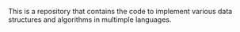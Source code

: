 This is a repository that contains the code to implement various data structures and algorithms in multimple languages.

